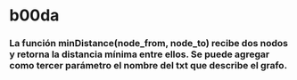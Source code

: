 # b00da

### La función minDistance(node_from, node_to) recibe dos nodos y retorna la distancia mínima entre ellos. Se puede agregar como tercer parámetro el nombre del txt que describe el grafo.
